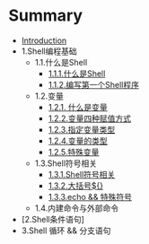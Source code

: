 # Summary

* [Introduction](README.md)
* 1.Shell编程基础
  * 1.1.什么是Shell
    * [1.1.1.什么是Shell](chapter1.1/CHAPTER1.md)
    * [1.1.2.编写第一个Shell程序](chapter1.1/CHAPTER2.md)
  * 1.2.变量
    * [1.2.1. 什么是变量](chapter1.2/CHAPTER1.md)
    * [1.2.2.变量四种赋值方式](chapter1.2/CHAPTER2.md)
    * [1.2.3.指定变量类型](chapter1.2/CHAPTER3.md)
    * [1.2.4.变量的类型](chapter1.2/CHAPTER4.md)
    * [1.2.5.特殊变量](chapter1.2/CHAPTER5.md)
  * 1.3.Shell符号相关
    * [1.3.1.Shell符号相关](chapter1.3/CHAPTER1.md)
    * [1.3.2.大括号${}](chapter1.3/CHAPTER2.md)
    * [1.3.3.echo  && 特殊符号](chapter1.3/CHAPTER3.md)
  * 1.4.内建命令与外部命令
* [2.Shell条件语句]
* 3.Shell 循环 && 分支语句

